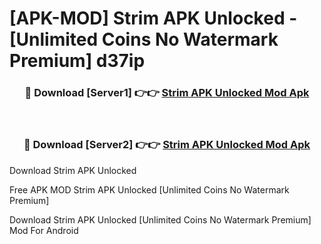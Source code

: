 # [APK-MOD] Strim APK Unlocked - [Unlimited Coins No Watermark Premium] d37ip



<div align="center">
<h3>🔴 Download [Server1] 👉👉 <a href="https://momento.my/?title=Strim_APK_Unlocked">Strim APK Unlocked Mod Apk</a></h3><br>

<h3>🔴 Download [Server2] 👉👉 <a href="https://momento.my/?title=Strim_APK_Unlocked">Strim APK Unlocked Mod Apk</a></h3>
</div>



Download Strim APK Unlocked 

Free APK MOD Strim APK Unlocked [Unlimited Coins No Watermark Premium]

Download Strim APK Unlocked [Unlimited Coins No Watermark Premium] Mod For Android
